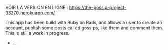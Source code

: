 VOIR LA VERSION EN LIGNE :
https://the-gossip-project-33270.herokuapp.com/

This app has been build with Ruby on Rails, and allows a user to create an account, publish some posts called gossips, like them and comment them.
This is still a work in progress.

* ...
